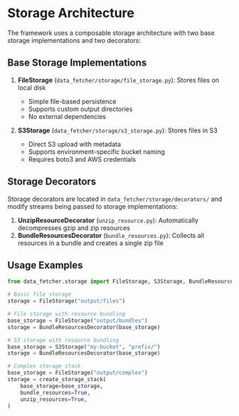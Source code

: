 # Storage Architecture

The framework uses a composable storage architecture with two base storage implementations and two decorators:

## Base Storage Implementations

1. **FileStorage** (`data_fetcher/storage/file_storage.py`): Stores files on local disk
   - Simple file-based persistence
   - Supports custom output directories
   - No external dependencies

2. **S3Storage** (`data_fetcher/storage/s3_storage.py`): Stores files in S3
   - Direct S3 upload with metadata
   - Supports environment-specific bucket naming
   - Requires boto3 and AWS credentials

## Storage Decorators

Storage decorators are located in `data_fetcher/storage/decorators/` and modify streams being passed to storage implementations:

1. **UnzipResourceDecorator** (`unzip_resource.py`): Automatically decompresses gzip and zip resources
2. **BundleResourcesDecorator** (`bundle_resources.py`): Collects all resources in a bundle and creates a single zip file

## Usage Examples

```python
from data_fetcher.storage import FileStorage, S3Storage, BundleResourcesDecorator

# Basic file storage
storage = FileStorage("output/files")

# File storage with resource bundling
base_storage = FileStorage("output/bundles")
storage = BundleResourcesDecorator(base_storage)

# S3 storage with resource bundling
base_storage = S3Storage("my-bucket", "prefix/")
storage = BundleResourcesDecorator(base_storage)

# Complex storage stack
base_storage = FileStorage("output/complex")
storage = create_storage_stack(
    base_storage=base_storage,
    bundle_resources=True,
    unzip_resources=True,
)
```
